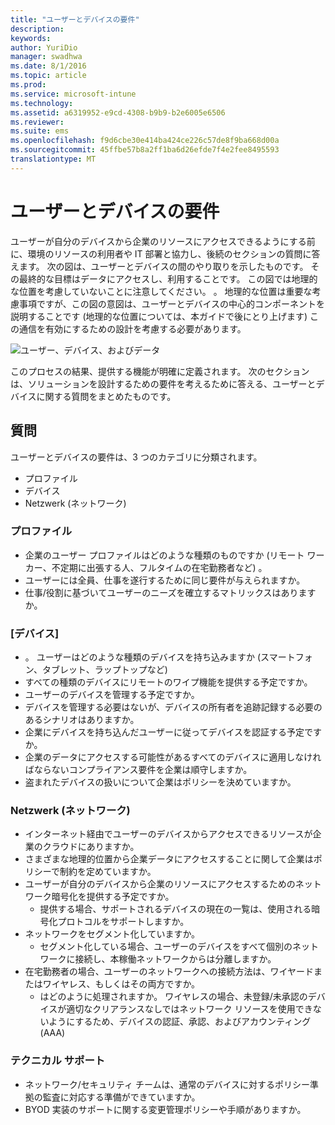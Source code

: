 ```yaml
---
title: "ユーザーとデバイスの要件"
description: 
keywords: 
author: YuriDio
manager: swadhwa
ms.date: 8/1/2016
ms.topic: article
ms.prod: 
ms.service: microsoft-intune
ms.technology: 
ms.assetid: a6319952-e9cd-4308-b9b9-b2e6005e6506
ms.reviewer: 
ms.suite: ems
ms.openlocfilehash: f9d6cbe30e414ba424ce226c57de8f9ba668d00a
ms.sourcegitcommit: 45ffbe57b8a2ff1ba6d26efde7f4e2fee8495593
translationtype: MT
---
```

# <a name=""></a>ユーザーとデバイスの要件

ユーザーが自分のデバイスから企業のリソースにアクセスできるようにする前に、環境のリソースの利用者や IT 部署と協力し、後続のセクションの質問に答えます。 次の図は、ユーザーとデバイスの間のやり取りを示したものです。 その最終的な目標はデータにアクセスし、利用することです。 この図では地理的な位置を考慮していないことに注意してください。 。 地理的な位置は重要な考慮事項ですが、この図の意図は、ユーザーとデバイスの中心的コンポーネントを説明することです (地理的な位置については、本ガイドで後にとり上げます) この通信を有効にするための設計を考慮する必要があります。

![ユーザー、デバイス、およびデータ](./media/BYOD_Figure2.png)

このプロセスの結果、提供する機能が明確に定義されます。 次のセクションは、ソリューションを設計するための要件を考えるために答える、ユーザーとデバイスに関する質問をまとめたものです。

## <a name=""></a>質問

ユーザーとデバイスの要件は、3 つのカテゴリに分類されます。

- プロファイル
- デバイス
- Netzwerk (ネットワーク)

### <a name=""></a>プロファイル

- 企業のユーザー プロファイルはどのような種類のものですか (リモート ワーカー、不定期に出張する人、フルタイムの在宅勤務者など) 。
- ユーザーには全員、仕事を遂行するために同じ要件が与えられますか。
- 仕事/役割に基づいてユーザーのニーズを確立するマトリックスはありますか。


### <a name=""></a>[デバイス]

- 。 ユーザーはどのような種類のデバイスを持ち込みますか (スマートフォン、タブレット、ラップトップなど)
- すべての種類のデバイスにリモートのワイプ機能を提供する予定ですか。
- ユーザーのデバイスを管理する予定ですか。
- デバイスを管理する必要はないが、デバイスの所有者を追跡記録する必要のあるシナリオはありますか。
- 企業にデバイスを持ち込んだユーザーに従ってデバイスを認証する予定ですか。
- 企業のデータにアクセスする可能性があるすべてのデバイスに適用しなければならないコンプライアンス要件を企業は順守しますか。
- 盗まれたデバイスの扱いについて企業はポリシーを決めていますか。

### <a name="network-"></a>Netzwerk (ネットワーク)

- インターネット経由でユーザーのデバイスからアクセスできるリソースが企業のクラウドにありますか。
- さまざまな地理的位置から企業データにアクセスすることに関して企業はポリシーで制約を定めていますか。
- ユーザーが自分のデバイスから企業のリソースにアクセスするためのネットワーク暗号化を提供する予定ですか。
    - 提供する場合、サポートされるデバイスの現在の一覧は、使用される暗号化プロトコルをサポートしますか。
- ネットワークをセグメント化していますか。
    - セグメント化している場合、ユーザーのデバイスをすべて個別のネットワークに接続し、本稼働ネットワークからは分離しますか。
- 在宅勤務者の場合、ユーザーのネットワークへの接続方法は、ワイヤードまたはワイヤレス、もしくはその両方ですか。
    - はどのように処理されますか。 ワイヤレスの場合、未登録/未承認のデバイスが適切なクリアランスなしではネットワーク リソースを使用できないようにするため、デバイスの認証、承認、およびアカウンティング (AAA)

### <a name="-"></a>テクニカル サポート
- ネットワーク/セキュリティ チームは、通常のデバイスに対するポリシー準拠の監査に対応する準備ができていますか。
- BYOD 実装のサポートに関する変更管理ポリシーや手順がありますか。

